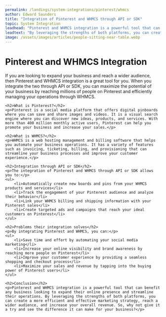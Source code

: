 ```yaml
---
permalink: /landings/system-integrations/pinterest/whmcs
author: Edward Saunders
title: "Integration of Pinterest and WHMCS through API or SDK"
topic: System Integration
leadhead: "Pinterest and WHMCS integration is a powerful tool that can benefit any business looking to expand their online presence and streamline their operations"
leadtext: "By leveraging the strengths of both platforms, you can create a more efficient and effective marketing strategy, reach a wider audience, and increase your overall revenue. So, why not give it a try and see the difference it can make for your business?"
image: /assets/images/articles/people-sitting-near-table.webp
---
```

<div class="arttext">	<h1>Pinterest and WHMCS Integration</h1>
	<p>If you are looking to expand your business and reach a wider audience, then Pinterest and WHMCS integration is a great tool for you. When you integrate the two through API or SDK, you can maximize the potential of your business by reaching millions of people on Pinterest and efficiently managing your operations through WHMCS.</p>

	<h2>What is Pinterest?</h2>
	<p>Pinterest is a social media platform that offers digital pinboards where you can save and share images and videos. It is a visual search engine where you can discover new ideas, products, and services. With more than 400 million monthly active users, Pinterest can help you promote your business and increase your sales.</p>

	<h2>What is WHMCS?</h2>
	<p>WHMCS is a web hosting management and billing software that helps you automate your business operations. It has a variety of features such as invoicing, ticketing, billing, and provisioning that can streamline your business processes and improve your customer experience.</p>

	<h2>Integration through API or SDK</h2>
	<p>The integration of Pinterest and WHMCS through API or SDK allows you to:</p>
	<ul>
		<li>Automatically create new boards and pins from your WHMCS products and services</li>
		<li>Track the engagement of your Pinterest audience and analyze their behavior</li>
		<li>Link your WHMCS billing and shipping information with your Pinterest sales</li>
		<li>Create targeted ads and campaigns that reach your ideal customers on Pinterest</li>
	</ul>

	<h2>Problems their integration solves</h2>
	<p>By integrating Pinterest and WHMCS, you can:</p>
	<ul>
		<li>Save time and effort by automating your social media marketing</li>
		<li>Increase your online visibility and brand awareness by reaching more people on Pinterest</li>
		<li>Improve your customer experience by providing a seamless shopping and checkout process</li>
		<li>Maximize your sales and revenue by tapping into the buying power of Pinterest users</li>
	</ul>

	<h2>Conclusion</h2>
	<p>Pinterest and WHMCS integration is a powerful tool that can benefit any business looking to expand their online presence and streamline their operations. By leveraging the strengths of both platforms, you can create a more efficient and effective marketing strategy, reach a wider audience, and increase your overall revenue. So, why not give it a try and see the difference it can make for your business?</p>
</div>